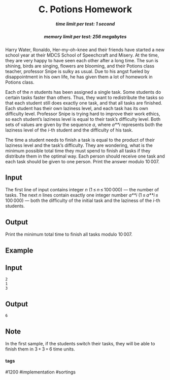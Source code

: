 <h1 style='text-align: center;'> C. Potions Homework</h1>

<h5 style='text-align: center;'>time limit per test: 1 second</h5>
<h5 style='text-align: center;'>memory limit per test: 256 megabytes</h5>

Harry Water, Ronaldo, Her-my-oh-knee and their friends have started a new school year at their MDCS School of Speechcraft and Misery. At the time, they are very happy to have seen each other after a long time. The sun is shining, birds are singing, flowers are blooming, and their Potions class teacher, professor Snipe is sulky as usual. Due to his angst fueled by disappointment in his own life, he has given them a lot of homework in Potions class. 

Each of the *n* students has been assigned a single task. Some students do certain tasks faster than others. Thus, they want to redistribute the tasks so that each student still does exactly one task, and that all tasks are finished. Each student has their own laziness level, and each task has its own difficulty level. Professor Snipe is trying hard to improve their work ethics, so each student’s laziness level is equal to their task’s difficulty level. Both sets of values are given by the sequence *a*, where *a**i* represents both the laziness level of the *i*-th student and the difficulty of his task. 

The time a student needs to finish a task is equal to the product of their laziness level and the task’s difficulty. They are wondering, what is the minimum possible total time they must spend to finish all tasks if they distribute them in the optimal way. Each person should receive one task and each task should be given to one person. Print the answer modulo 10 007.

## Input

The first line of input contains integer *n* (1 ≤ *n* ≤ 100 000) — the number of tasks. The next *n* lines contain exactly one integer number *a**i* (1 ≤ *a**i* ≤ 100 000) — both the difficulty of the initial task and the laziness of the *i*-th students.

## Output

Print the minimum total time to finish all tasks modulo 10 007.

## Example

## Input


```
2  
1  
3  

```
## Output


```
6  

```
## Note

In the first sample, if the students switch their tasks, they will be able to finish them in 3 + 3 = 6 time units.



#### tags 

#1200 #implementation #sortings 